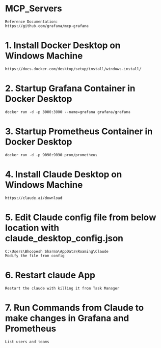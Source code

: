 # MCP_Servers

    Reference Documentation:
    https://github.com/grafana/mcp-grafana

# 1. Install Docker Desktop on Windows Machine  

    https://docs.docker.com/desktop/setup/install/windows-install/

# 2. Startup Grafana Container in Docker Desktop  

    docker run -d -p 3000:3000 --name=grafana grafana/grafana

# 3. Startup Prometheus Container in Docker Desktop   

    docker run -d -p 9090:9090 prom/prometheus

# 4. Install Claude Desktop on Windows Machine  
    
    https://claude.ai/download

# 5. Edit Claude config file from below location with claude_desktop_config.json  

    C:\Users\Bhoopesh Sharma\AppData\Roaming\Claude
    Modify the file from config

# 6. Restart claude App  

    Restart the claude with killing it from Task Manager

# 7. Run Commands from Claude to make changes in Grafana and Prometheus  

    List users and teams

